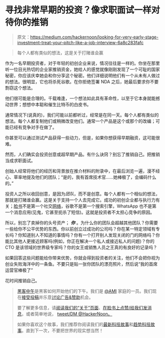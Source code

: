 # 寻找非常早期的投资？像求职面试一样对待你的推销

> 原文：<https://medium.com/hackernoon/looking-for-very-early-stage-investment-treat-your-pitch-like-a-job-interview-6a8c283fafc>

> 每个人都有类似的想法，这是关于打赌谁会赢

作为一名早期投资者，对于年轻的初创企业来说，情况往往是一样的。你坐在那里听一位目光热切的企业家推销资金，她给人的感觉就像刚刚发现了一个可耻的国家秘密，你应该庆幸她会和你分享这个秘密。他们详细说明他们有一个从未有人做过的想法。很明显，它也将杀死谷歌。在你拒绝签署 NDA 之后，她最后要求你不要剽窃这个想法。

他们很可能是合理的。千载难逢，一个想法如此具有革命性，以至于它本身就能撼动世界；想想中本聪和催生比特币的白皮书。

通常情况下(说真的)，我们可能以前都听过，经常是在同一天。每个人都有类似的想法。每个人都复制他们或稍微改变他们。通常一个产品是这个或那个的改编；可能已经有竞争对手在做了。

你甚至可以通过测试产品获得一些动力，但是，如果你想获得早期融资，这可能很难。

然而，人们确实会投资创意或超早期产品。有什么诀窍？别忘了推销自己。把推销当成求职面试。

创始人经常将他们的经历和背景放在推介材料的附录中，在最后浏览一遍，漫不经心、草率地提及他们的团队；“是的，我有首席技术官……她棒极了，会编码什么的。”

投资人之所以收回创意，是因为*团队*，而不是创意。每个人都有一个相似的想法，那就是打赌谁会赢。这是关于支持一个人去完成它。成功的初创企业都与执行力有关；[脸书](https://hackernoon.com/tagged/facebook)不是第一个社交[网络](https://hackernoon.com/tagged/network)，谷歌不是第一个搜索引擎，WhatsApp 也不是第一个消息应用(见鬼，它甚至扼杀了短信)。这就是投资者不太担心竞争的原因。

所以，别忘了卖掉你的头号资产； ***你*** 。为什么你的团队会超越其他团队？你需要一些给你不公平优势的东西。你以前创立过成功的公司吗？你在某一特定领域有专长吗？你知道别人不知道的事情吗？你有一个打开别人发现关闭的门的网络吗？你能比其他人更接近顾客吗(例如，你正在解决一个私人或接近私人的问题)？你的 CTO 是该领域的世界级专家吗？你的女王或销售人员之王真的有良好的记录吗？

如果回答这些问题能给你带来优势，你就会得到投资者的关注，他们不会把你视为创业失败海洋中的一条鱼。不要只是贴一张你团队的漂亮照片，然后说“我的首席运营官棒极了”

花时间推销自己。

> [黑客中午](http://bit.ly/Hackernoon)是黑客如何开始他们的下午。我们是 [@AMI](http://bit.ly/atAMIatAMI) 家庭的一员。我们现在[接受投稿](http://bit.ly/hackernoonsubmission)并乐意[讨论广告&赞助](mailto:partners@amipublications.com)机会。
> 
> 要了解更多信息，请[阅读我们的“关于”页面](https://goo.gl/4ofytp)、[在脸书上点赞/给我们发消息](http://bit.ly/HackernoonFB)，或者简单地说， [tweet/DM @HackerNoon。](https://goo.gl/k7XYbx)
> 
> 如果你喜欢这个故事，我们推荐你阅读我们的[最新科技故事](http://bit.ly/hackernoonlatestt)和[趋势科技故事](https://hackernoon.com/trending)。直到下一次，不要把世界的现实想当然！